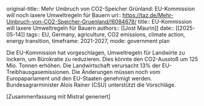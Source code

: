 original-title:: Mehr Umbruch von CO2-Speicher Grünland: EU-Kommission will noch laxere Umweltregeln für Bauern
url:: https://taz.de/Mehr-Umbruch-von-CO2-Speicher-Gruenland/!6084678/
title:: EU-Kommission will laxere Umweltregeln für Bauern
authors:: [[Jost Maurin]]
date:: [[2025-05-14]]
tags:: EU, Germany, agriculture, CO2 emissions, climate action, energy transition, timeframe: 2021-2027, mode: government plan

Die EU-Kommission hat vorgeschlagen, Umweltregeln für Landwirte zu lockern, um Bürokratie zu reduzieren. Dies könnte den CO2-Ausstoß um 125 Mio. Tonnen erhöhen. Die Landwirtschaft verursacht 13% der EU-Treibhausgasemissionen. Die Änderungen müssen noch vom Europaparlament und den EU-Staaten genehmigt werden. Bundesagrarminister Alois Rainer (CSU) unterstützt die Vorschläge.

[Zusammenfassung mit Mistral generiert]
